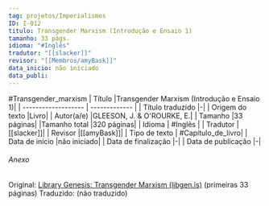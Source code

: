 ```yaml
---
tag: projetos/Imperialismos
ID: I-012
titulo: Transgender Marxism (Introdução e Ensaio 1)
tamanho: 33 págs.
idioma: "#Inglês" 
tradutor: "[[slacker]]"
revisor: "[[Membros/amyBask]]"
data_inicio: não iniciado
data_publi: 
---
```

#Transgender_marxism
| Título              |Transgender Marxism (Introdução e Ensaio 1)|
| ------------------- | ------------- |
| Título traduzido    |-|
| Origem do texto     |Livro|
| Autor(a/e)          |GLEESON, J. & O'ROURKE, E.|
| Tamanho             |33 páginas|
|Tamanho total        |320 páginas|
| Idioma              | #Inglês |
| Tradutor            |[[slacker]]|
| Revisor             |[[amyBask]]|
| Tipo de texto       | #Capítulo_de_livro|
| Data de início      |não iniciado|
| Data de finalização |-|
| Data de publicação  |-|

###### Anexo
Original: [Library Genesis: Transgender Marxism (libgen.is)](https://libgen.is/book/index.php?md5=AFDC5C5E40805831BF268E54B0FE4408) (primeiras 33 páginas)
Traduzido: (não traduzido)